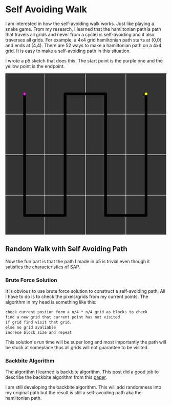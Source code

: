 # Self Avoiding Walk

I am interested in how the self-avoiding walk works. Just like playing a snake game. From my research, I learned that the hamiltonian path(a path that travels all grids and never from a cycle) is self-avoiding and it also traverses all grids. For example, a 4x4 grid hamiltonian path starts at (0,0) and ends at (4,4). There are 52 ways to make a hamiltonian path on a 4x4 grid. It is easy to make a self-avoiding path in this situation. 

I wrote a p5 sketch that does this. The start point is the purple one and the yellow point is the endpoint. 

![self avoiding path](./path.png)

## Random Walk with Self Avoiding Path
Now the fun part is that the path I made in p5 is trivial even though it satisfies the characteristics of SAP.  
### Brute Force Solution
It is obvious to use brute force solution to construct a self-avoiding path. All I have to do is to check the pixels/grids from my current points. The algorithm in my head is something like this:
```
check current postion form a n/4 * n/4 grid as blocks to check
find a new grid that current point has not visited
if grid find visit that grid.
else no grid avaliable
increse block size and repeat
```
This solution's run time will be super long and most importantly the path will be stuck at someplace thus all grids will not guarantee to be visited. 

### Backbite Algorithm

The algorithm I learned is backbite algorithm. This [post](https://datagenetics.com/blog/december22018/index.html) did a good job to describe the backbite algorithm from this [paper](https://arxiv.org/abs/cond-mat/0508094).

I am still developing the backbite algorithm. This will add randomness into my original path but the result is still a self-avoiding path aka the hamiltonian path.
